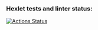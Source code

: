 ### Hexlet tests and linter status:
[![Actions Status](https://github.com/sp082d/python-project-lvl2/workflows/hexlet-check/badge.svg)](https://github.com/sp082d/python-project-lvl2/actions)